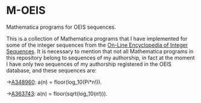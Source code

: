 # M-OEIS
Mathematica programs for OEIS sequences.

This is a collection of Mathematica programs that I have implemented for some of the integer sequences from the [On-Line Encyclopedia of Integer Sequences](https://oeis.org). It is necessary to mention that not all Mathematica programs in this repository belong to sequences of my authorship, in fact at the moment I have only two sequences of my authorship registered in the OEIS database, and these sequences are:

->[A348960](https://oeis.org/A348960): a(n) = floor(log_10(Pi*n!)).

->[A363743](https://oeis.org/A363743): a(n) = floor(sqrt(log_10(n!))).
